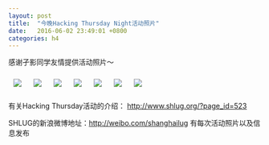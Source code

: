 ```yaml
---
layout: post
title:  "今晚Hacking Thursday Night活动照片"
date:   2016-06-02 23:49:01 +0800
categories: h4
---
```


感谢孑影同学友情提供活动照片～

[<img style='margin:10px;' src='/res2016/g602.h4/photo917293461696260066.1920p.jpg'>](/res2016/g602.h4/photo917293461696260066.JPG)
[<img style='margin:10px;' src='/res2016/g602.h4/photo917293461696260067.1920p.jpg'>](/res2016/g602.h4/photo917293461696260067.JPG)
[<img style='margin:10px;' src='/res2016/g602.h4/photo917293461696260068.1920p.jpg'>](/res2016/g602.h4/photo917293461696260068.JPG)
[<img style='margin:10px;' src='/res2016/g602.h4/photo917293461696260069.1920p.jpg'>](/res2016/g602.h4/photo917293461696260069.JPG)
[<img style='margin:10px;' src='/res2016/g602.h4/photo917293461696260070.1920p.jpg'>](/res2016/g602.h4/photo917293461696260070.JPG)
[<img style='margin:10px;' src='/res2016/g602.h4/photo917293461696260071.1920p.jpg'>](/res2016/g602.h4/photo917293461696260071.JPG)
[<img style='margin:10px;' src='/res2016/g602.h4/photo917293461696260072.1920p.jpg'>](/res2016/g602.h4/photo917293461696260072.JPG)

有关Hacking Thursday活动的介绍：
http://www.shlug.org/?page_id=523

SHLUG的新浪微博地址：http://weibo.com/shanghailug 有每次活动照片以及信息发布


